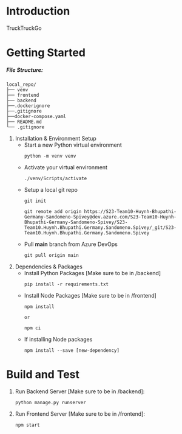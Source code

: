 # Introduction 
TruckTruckGo

# Getting Started

##### File Structure:
```
local_repo/
├── venv
├── frontend
├── backend
├──.dockerignore
├──.gitignore
├──docker-compose.yaml
├── README.md
└── .gitignore
```

1.	Installation & Environment Setup
    * Start a new Python virtual environment
        ```
        python -m venv venv
        ```
    * Activate your virtual environment
        ```
        ./venv/Scripts/activate
        ```
    * Setup a local git repo
        ```
        git init

        git remote add origin https://S23-Team10-Huynh-Bhupathi-Germany-Sandomeno-Spivey@dev.azure.com/S23-Team10-Huynh-Bhupathi-Germany-Sandomeno-Spivey/S23-Team10.Huynh.Bhupathi.Germany.Sandomeno.Spivey/_git/S23-Team10.Huynh.Bhupathi.Germany.Sandomeno.Spivey
        ```
    * Pull **main** branch from Azure DevOps
        ```
        git pull origin main
        ```
2.	Dependencies & Packages
    * Install Python Packages [Make sure to be in /backend]
        ```
        pip install -r requirements.txt
        ```
    * Install Node Packages [Make sure to be in /frontend]
        ```
        npm install

        or

        npm ci
        ```
    * If installing Node packages
        ```
        npm install --save [new-dependency]
        ```

# Build and Test
1. Run Backend Server [Make sure to be in /backend]:
    ```
    python manage.py runserver
    ```
2. Run Frontend Server [Make sure to be in /frontend]:
    ```
    npm start
    ```

